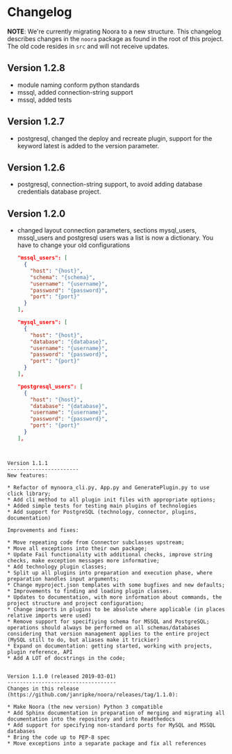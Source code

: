 Changelog
=========

**NOTE**: We're currently migrating Noora to a new structure. This changelog describes changes in the `noora` package as found in the root of this project. The old code resides in `src` and will not receive updates.

Version 1.2.8
-------------
* module naming conform python standards
* mssql, added connection-string support
* mssql, added tests

Version 1.2.7
-------------
* postgresql, changed the deploy and recreate plugin, support for the keyword latest is added to the version parameter.

Version 1.2.6
-------------
* postgresql, connection-string support, to avoid adding database credentials database project.


Version 1.2.0 
-------------
* changed layout connection parameters, sections mysql_users, mssql_users and postgresql users
  was a list is now a dictionary. You have to change your old configurations
  ```json
  "mssql_users": [
    {
      "host": "{host}",
      "schema": "{schema}",
      "username": "{username}",
      "password": "{password}",
      "port": "{port}"
    }
  ],
  
  "mysql_users": [
    {
      "host": "{host}",
      "database": "{database}",
      "username": "{username}",
      "password": "{password}",
      "port": "{port}"
    }
  ],
  
  "postgresql_users": [
    {
      "host": "{host}",
      "database": "{database}",
      "username": "{username}",
      "password": "{password}",
      "port": "{port}"
    }
  ],
```


Version 1.1.1
-----------------------
New features:

* Refactor of mynoora_cli.py, App.py and GeneratePlugin.py to use click library;
* Add cli method to all plugin init files with appropriate options;
* Added simple tests for testing main plugins of technologies
* Add support for PostgreSQL (technology, connector, plugins, documentation)

Improvements and fixes:

* Move repeating code from Connector subclasses upstream;
* Move all exceptions into their own package;
* Update Fail functionality with additional checks, improve string checks, make exception messages more informative;
* Add technology plugin classes;
* Split up all plugins into preparation and execution phase, where preparation handles input arguments;
* Change myproject.json templates with some bugfixes and new defaults;
* Improvements to finding and loading plugin classes.
* Updates to documentation, with more information about commands, the project structure and project configuration;
* Change imports in plugins to be absolute where applicable (in places relative imports were used)
* Remove support for specifiying schema for MSSQL and PostgreSQL; operations should always be performed on all schemas/databases considering that version management applies to the entire project (MySQL still to do, but aliases make it trickier)
* Expand on documentation: getting started, working with projects, plugin reference, API
* Add A LOT of docstrings in the code;


Version 1.1.0 (released 2019-03-01)
-----------------------------------
Changes in this release (https://github.com/janripke/noora/releases/tag/1.1.0):

* Make Noora (the new version) Python 3 compatible
* Add Sphinx documentation in preparation of merging and migrating all documentation into the repository and into Readthedocs
* Add support for specifying non-standard ports for MySQL and MSSQL databases
* Bring the code up to PEP-8 spec
* Move exceptions into a separate package and fix all references